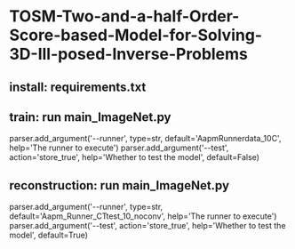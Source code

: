 # TOSM-Two-and-a-half-Order-Score-based-Model-for-Solving-3D-Ill-posed-Inverse-Problems

## install: requirements.txt

## train: run main_ImageNet.py 
  parser.add_argument('--runner', type=str, default='AapmRunnerdata_10C', help='The runner to execute')
  parser.add_argument('--test', action='store_true', help='Whether to test the model', default=False)
## reconstruction: run main_ImageNet.py    
  parser.add_argument('--runner', type=str, default='Aapm_Runner_CTtest_10_noconv', help='The runner to execute')
  parser.add_argument('--test', action='store_true', help='Whether to test the model', default=True)
